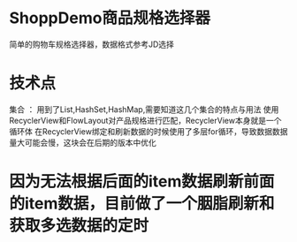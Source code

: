 # ShoppDemo商品规格选择器
简单的购物车规格选择器，数据格式参考JD选择
# 技术点
集合 ： 用到了List,HashSet,HashMap,需要知道这几个集合的特点与用法
使用RecyclerView和FlowLayout对产品规格进行匹配，RecyclerView本身就是一个循环体
在RecyclerView绑定和刷新数据的时候使用了多层for循环，导致数据数据量大可能会慢，这块会在后期的版本中优化
# 因为无法根据后面的item数据刷新前面的item数据，目前做了一个胭脂刷新和获取多选数据的定时
